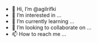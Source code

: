 - 👋 Hi, I’m @agilrifki
- 👀 I’m interested in ...
- 🌱 I’m currently learning ...
- 💞️ I’m looking to collaborate on ...
- 📫 How to reach me ...

<!---
agilrifki/agilrifki is a ✨ special ✨ repository because its `README.md` (this file) appears on your GitHub profile.
You can click the Preview link to take a look at your changes.
--->

